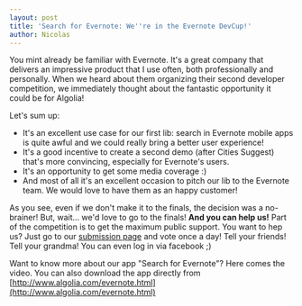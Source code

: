 ```yaml
---
layout: post
title: 'Search for Evernote: We''re in the Evernote DevCup!'
author: Nicolas
---
```


You mint already be familiar with Evernote. It's a great company that delivers
an impressive product that I use often, both professionally and personally.
When we heard about them organizing their second developer competition, we
immediately thought about the fantastic opportunity it could be for Algolia!

Let's sum up:

  * It's an excellent use case for our first lib: search in Evernote mobile apps is quite awful and we could really bring a better user experience!
  * It's a good incentive to create a second demo (after Cities Suggest) that's more convincing, especially for Evernote's users.
  * It's an opportunity to get some media coverage :)
  * And most of all it's an excellent occasion to pitch our lib to the Evernote team. We would love to have them as an happy customer!

As you see, even if we don't make it to the finals, the decision was a no-
brainer! But, wait... we'd love to go to the finals! **And you can help us!**
Part of the competition is to get the maximum public support. You want to hep
us? Just go to our [submission
page][1] and
vote once a day! Tell your friends! Tell your grandma! You can even log in via
facebook ;)

Want to know more about our app "Search for Evernote"? Here comes the video.
You can also download the app directly from
[http://www.algolia.com/evernote.html](http://www.algolia.com/evernote.html)

[1]: http://devcup.evernote.com/submissions/8585-search-for-evernote
